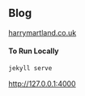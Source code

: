 ## Blog

[harrymartland.co.uk](harrymartland.co.uk)

#### To Run Locally
```bash
jekyll serve
```

<http://127.0.0.1:4000>